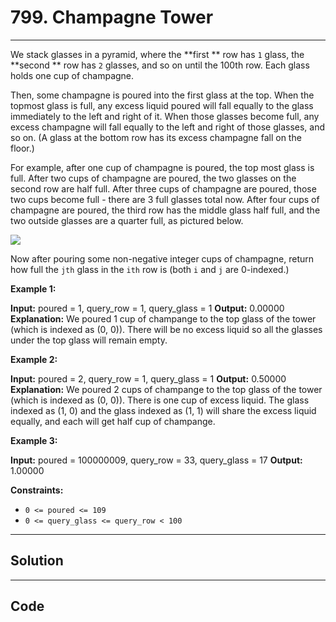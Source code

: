 # 799. Champagne Tower

---

We stack glasses in a pyramid, where the **first ** row has `1` glass, the **second ** row has `2` glasses, and so on until the 100th row.  Each glass holds one cup of champagne.

Then, some champagne is poured into the first glass at the top.  When the topmost glass is full, any excess liquid poured will fall equally to the glass immediately to the left and right of it.  When those glasses become full, any excess champagne will fall equally to the left and right of those glasses, and so on.  (A glass at the bottom row has its excess champagne fall on the floor.)

For example, after one cup of champagne is poured, the top most glass is full.  After two cups of champagne are poured, the two glasses on the second row are half full.  After three cups of champagne are poured, those two cups become full - there are 3 full glasses total now.  After four cups of champagne are poured, the third row has the middle glass half full, and the two outside glasses are a quarter full, as pictured below.

![](https://s3-lc-upload.s3.amazonaws.com/uploads/2018/03/09/tower.png)

Now after pouring some non-negative integer cups of champagne, return how full the `jth` glass in the `ith` row is (both `i` and `j` are 0-indexed.)

 

**Example 1:**


**Input:** poured = 1, query_row = 1, query_glass = 1
**Output:** 0.00000
**Explanation:** We poured 1 cup of champange to the top glass of the tower (which is indexed as (0, 0)). There will be no excess liquid so all the glasses under the top glass will remain empty.


**Example 2:**


**Input:** poured = 2, query_row = 1, query_glass = 1
**Output:** 0.50000
**Explanation:** We poured 2 cups of champange to the top glass of the tower (which is indexed as (0, 0)). There is one cup of excess liquid. The glass indexed as (1, 0) and the glass indexed as (1, 1) will share the excess liquid equally, and each will get half cup of champange.


**Example 3:**


**Input:** poured = 100000009, query_row = 33, query_glass = 17
**Output:** 1.00000


 

**Constraints:**

  * `0 <= poured <= 109`
  * `0 <= query_glass <= query_row < 100`

---

## Solution



---

## Code
```python


```